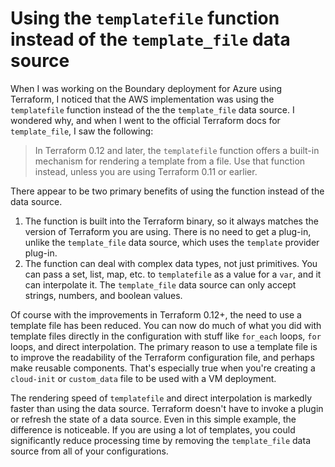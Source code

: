 # Using the `templatefile` function instead of the `template_file` data source

When I was working on the Boundary deployment for Azure using Terraform, I noticed that the AWS implementation was using the `templatefile` function instead of the the `template_file` data source. I wondered why, and when I went to the official Terraform docs for `template_file`, I saw the following:

> In Terraform 0.12 and later, the `templatefile` function offers a built-in mechanism for rendering a template from a file. Use that function instead, unless you are using Terraform 0.11 or earlier.

There appear to be two primary benefits of using the function instead of the data source.

1. The function is built into the Terraform binary, so it always matches the version of Terraform you are using. There is no need to get a plug-in, unlike the `template_file` data source, which uses the `template` provider plug-in.
1. The function can deal with complex data types, not just primitives. You can pass a set, list, map, etc. to `templatefile` as a value for a `var`, and it can interpolate it. The `template_file` data source can only accept strings, numbers, and boolean values.

Of course with the improvements in Terraform 0.12+, the need to use a template file has been reduced. You can now do much of what you did with template files directly in the configuration with stuff like `for_each` loops, `for` loops, and direct interpolation. The primary reason to use a template file is to improve the readability of the Terraform configuration file, and perhaps make reusable components. That's especially true when you're creating a `cloud-init` or `custom_data` file to be used with a VM deployment.

The rendering speed of `templatefile` and direct interpolation is markedly faster than using the data source. Terraform doesn't have to invoke a plugin or refresh the state of a data source. Even in this simple example, the difference is noticeable. If you are using a lot of templates, you could significantly reduce processing time by removing the `template_file` data source from all of your configurations.